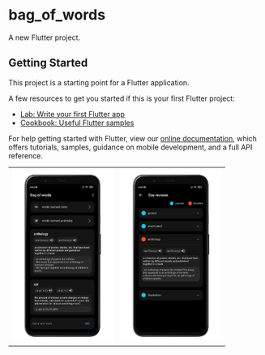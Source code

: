 # bag_of_words

A new Flutter project.

## Getting Started

This project is a starting point for a Flutter application.

A few resources to get you started if this is your first Flutter project:

- [Lab: Write your first Flutter app](https://flutter.dev/docs/get-started/codelab)
- [Cookbook: Useful Flutter samples](https://flutter.dev/docs/cookbook)

For help getting started with Flutter, view our
[online documentation](https://flutter.dev/docs), which offers tutorials,
samples, guidance on mobile development, and a full API reference.

<table>
    <tbody>
        <tr>
            <td><img src="app-images/home.jpeg?raw=true" alt="drawing" width="200"/></td>
            <td><img src="app-images/day-revision.jpeg?raw=true" alt="drawing" width="200"/></td>
        </tr>
    </tbody>
</table>
